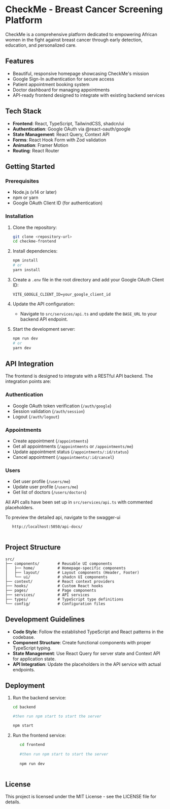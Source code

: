 # CheckMe - Breast Cancer Screening Platform

CheckMe is a comprehensive platform dedicated to empowering African women in the fight against breast cancer through early detection, education, and personalized care.

## Features

- Beautiful, responsive homepage showcasing CheckMe's mission
- Google Sign-In authentication for secure access
- Patient appointment booking system
- Doctor dashboard for managing appointments
- API-ready frontend designed to integrate with existing backend services

## Tech Stack

- **Frontend**: React, TypeScript, TailwindCSS, shadcn/ui
- **Authentication**: Google OAuth via @react-oauth/google
- **State Management**: React Query, Context API
- **Forms**: React Hook Form with Zod validation
- **Animation**: Framer Motion
- **Routing**: React Router

## Getting Started

### Prerequisites

- Node.js (v14 or later)
- npm or yarn
- Google OAuth Client ID (for authentication)

### Installation

1. Clone the repository:
   ```bash
   git clone <repository-url>
   cd checkme-frontend
   ```

2. Install dependencies:
   ```bash
   npm install
   # or
   yarn install
   ```

3. Create a `.env` file in the root directory and add your Google OAuth Client ID:
   ```
   VITE_GOOGLE_CLIENT_ID=your_google_client_id
   ```

4. Update the API configuration:
    - Navigate to `src/services/api.ts` and update the `BASE_URL` to your backend API endpoint.

5. Start the development server:
   ```bash
   npm run dev
   # or
   yarn dev
   ```

## API Integration

The frontend is designed to integrate with a RESTful API backend. The integration points are:

### Authentication
- Google OAuth token verification (`/auth/google`)
- Session validation (`/auth/session`)
- Logout (`/auth/logout`)

### Appointments
- Create appointment (`/appointments`)
- Get all appointments (`/appointments` or `/appointments/me`)
- Update appointment status (`/appointments/:id/status`)
- Cancel appointment (`/appointments/:id/cancel`)

### Users
- Get user profile (`/users/me`)
- Update user profile (`/users/me`)
- Get list of doctors (`/users/doctors`)

All API calls have been set up in `src/services/api.ts` with commented placeholders.

To preview the detailed api, navigate to the swagger-ui

```bash
   http://localhost:5050/api-docs/
  
   ```

## Project Structure

```
src/
├── components/        # Reusable UI components
│   ├── home/          # Homepage-specific components
│   ├── layout/        # Layout components (Header, Footer)
│   └── ui/            # shadcn UI components
├── context/           # React context providers
├── hooks/             # Custom React hooks
├── pages/             # Page components
├── services/          # API services
├── types/             # TypeScript type definitions
└── config/            # Configuration files
```

## Development Guidelines

- **Code Style**: Follow the established TypeScript and React patterns in the codebase.
- **Component Structure**: Create functional components with proper TypeScript typing.
- **State Management**: Use React Query for server state and Context API for application state.
- **API Integration**: Update the placeholders in the API service with actual endpoints.

## Deployment

1. Run the backend service:
   ```bash
   cd backend
   
   #then run npm start to start the server
   
   npm start
   
   ```

2. Run the frontend service:
   ```bash
      cd frontend
      
      #then run npm start to start the server
      
      npm run dev
      
      ```  

## License

This project is licensed under the MIT License - see the LICENSE file for details.
